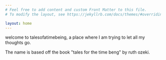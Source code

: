 ```yaml
---
# Feel free to add content and custom Front Matter to this file.
# To modify the layout, see https://jekyllrb.com/docs/themes/#overriding-theme-defaults

layout: home
---
```


welcome to talesofatimebeing, a place where I am trying to let all my thoughts go. 

The name is based off the book "tales for the time beng" by ruth ozeki. 